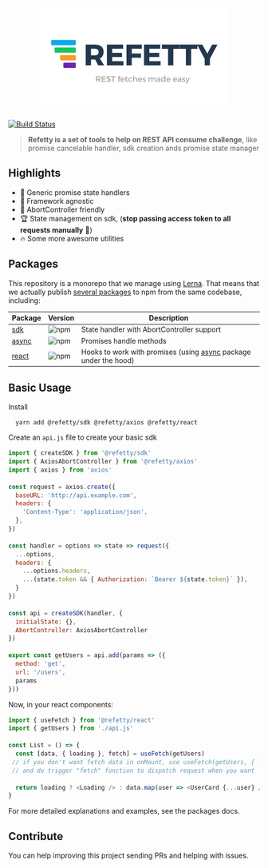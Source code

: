 <h1 align="center">
  <img src="/logo.png" alt="Refetty" />
</h1>

[![Build Status](https://travis-ci.org/brunobertolini/refetty.svg?branch=develop)](https://travis-ci.org/brunobertolini/refetty)

> **Refetty is a set of tools to help on REST API consume challenge**, like promise cancelable handler, sdk creation ands promise state manager


## Highlights

- :tada: Generic promise state handlers
- :electric_plug: Framework agnostic
- :crystal_ball: AbortController friendly
- :trophy: State management on sdk, (**stop passing access token to all requests manually** :pray:)
- :fire: Some more awesome utilities

## Packages

This repository is a monorepo that we manage using  [Lerna](https://github.com/lerna/lerna). That means that we actually publish  [several packages](https://github.com/brunobertolini/refetty/blob/master/packages)  to npm from the same codebase, including:

| Package                  | Version                                                                   | Description                                                                         |
| ------------------------ | ------------------------------------------------------------------------- | ----------------------------------------------------------------------------------- |
| [sdk](/packages/sdk)     | ![npm](https://img.shields.io/npm/v/@refetty/sdk.svg?style=flat-square)   | State handler with AbortController support                                          |
| [async](/packages/async) | ![npm](https://img.shields.io/npm/v/@refetty/async.svg?style=flat-square) | Promises handle methods                                                             |
| [react](/packages/react) | ![npm](https://img.shields.io/npm/v/@refetty/react.svg?style=flat-square) | Hooks to work with promises (using [async](/packages/async) package under the hood) |


## Basic Usage

Install

```
  yarn add @refetty/sdk @refetty/axios @refetty/react
```


Create an `api.js` file to create your basic sdk

```js
import { createSDK } from '@refetty/sdk'
import { AxiosAbortController } from '@refetty/axios'
import { axios } from 'axios'

const request = axios.create({
  baseURL: 'http://api.example.com',
  headers: {
    'Content-Type': 'application/json',
  },
})

const handler = options => state => request({
  ...options,
  headers: {
    ...options.headers,
    ...(state.token && { Authorization: `Bearer ${state.token}` }),
  }
})

const api = createSDK(handler, {
  initialState: {},
  AbortController: AxiosAbortController
})

export const getUsers = api.add(params => ({
  method: 'get',
  url: '/users',
  params
}))
```

Now, in your react components:

```js
import { useFetch } from '@refetty/react'
import { getUsers } from './api.js'

const List = () => {
  const [data, { loading }, fetch] = useFetch(getUsers)
 // if you don't want fetch data in onMount, use useFetch(getUsers, { lazy: true }),
 // and do trigger "fetch" function to dispatch request when you want

  return loading ? <Loading /> : data.map(user => <UserCard {...user} />)
}
```

For more detailed explanations and examples, see the packages docs.

## Contribute

You can help improving this project sending PRs and helping with issues.